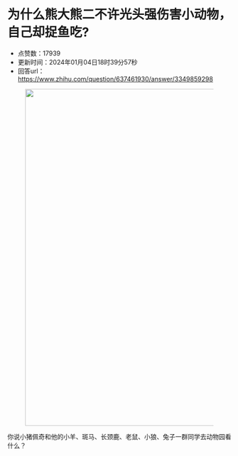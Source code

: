 # 为什么熊大熊二不许光头强伤害小动物，自己却捉鱼吃?
- 点赞数：17939
- 更新时间：2024年01月04日18时39分57秒
- 回答url：https://www.zhihu.com/question/637461930/answer/3349859298
<body>
 <p></p>
 <figure data-size="normal">
  <img src="https://picx.zhimg.com/50/v2-1c7e54198e6e6bbd6c1e9d70f9504275_720w.jpg?source=1940ef5c" data-rawwidth="760" data-rawheight="534" data-size="normal" data-original-token="v2-c2f401988373ad621d41e643d76298ce" data-default-watermark-src="https://pic1.zhimg.com/50/v2-48a9356e26e22460cf1dd56dc221eb1c_720w.jpg?source=1940ef5c" class="origin_image zh-lightbox-thumb" width="760" data-original="https://pica.zhimg.com/v2-1c7e54198e6e6bbd6c1e9d70f9504275_r.jpg?source=1940ef5c">
 </figure>
 <p data-pid="iZofaFm3">你说小猪佩奇和他的小羊、斑马、长颈鹿、老鼠、小狼、兔子一群同学去动物园看什么？</p>
</body>